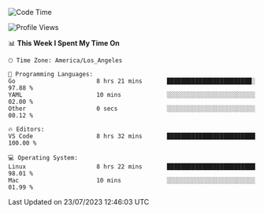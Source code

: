 <!--START_SECTION:waka-->
![Code Time](http://img.shields.io/badge/Code%20Time-486%20hrs%2050%20mins-blue)

![Profile Views](http://img.shields.io/badge/Profile%20Views-0-blue)

📊 **This Week I Spent My Time On** 

```text
🕑︎ Time Zone: America/Los_Angeles

💬 Programming Languages: 
Go                       8 hrs 21 mins       ████████████████████████░   97.88 % 
YAML                     10 mins             ░░░░░░░░░░░░░░░░░░░░░░░░░   02.00 % 
Other                    0 secs              ░░░░░░░░░░░░░░░░░░░░░░░░░   00.12 % 

🔥 Editors: 
VS Code                  8 hrs 32 mins       █████████████████████████   100.00 % 

💻 Operating System: 
Linux                    8 hrs 22 mins       █████████████████████████   98.01 % 
Mac                      10 mins             ░░░░░░░░░░░░░░░░░░░░░░░░░   01.99 % 
```


 Last Updated on 23/07/2023 12:46:03 UTC
<!--END_SECTION:waka-->
